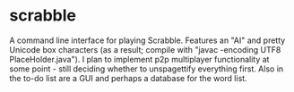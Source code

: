 # scrabble
A command line interface for playing Scrabble.
Features an "AI" and pretty Unicode box characters (as a result; compile with "javac -encoding UTF8 PlaceHolder.java").
I plan to implement p2p multiplayer functionality at some point - still deciding whether to unspagettify everything first. Also in the to-do list are a GUI and perhaps a database for the word list.
